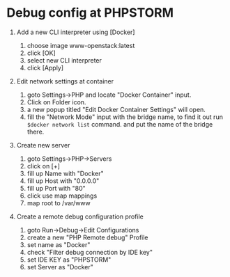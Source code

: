 Debug config at PHPSTORM
==========================

1. Add a new CLI interpreter using [Docker]
    1. choose image www-openstack:latest
    2. click [OK]
    3. select new CLI interpreter
    4. click [Apply]

2. Edit network settings at container
    1. goto Settings->PHP and locate "Docker Container" input.
    2. Click on Folder icon.
    3. a new popup titled "Edit Docker Container Settings" will open.
    4. fill the "Network Mode" input with the bridge name, to find it out run ```$docker network list``` command.
       and put the name of the bridge there.

3. Create new server
    1. goto Settings->PHP->Servers
    2. click on [+]
    3. fill up Name with "Docker"
    4. fill up Host with "0.0.0.0"
    5. fill up Port with "80"
    6. click use map mappings
    7. map root to /var/www

4. Create a remote debug configuration profile
    1. goto Run->Debug->Edit Configurations
    2. create a new "PHP Remote debug" Profile
    3. set name as "Docker"
    4. check "Filter debug connection by IDE key"
    5. set IDE KEY as "PHPSTORM"
    6. set Server as "Docker"